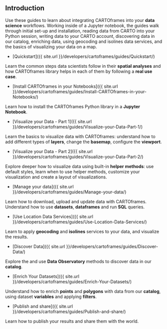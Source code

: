 ## Introduction

Use these guides to learn about integrating CARTOframes into your **data science** workflows. Working inside of a Jupyter notebook, the guides walk through initial set-up and installation, reading data from CARTO into your Python session, writing data to your CARTO account, discovering data in our catalog, enriching data, using geocoding and isolines data services, and the basics of visualizing your data on a map.

* [Quickstart]({{ site.url }}/developers/cartoframes/guides/Quickstart/)

Learn the common steps data scientists follow in their **spatial analyses** and how CARTOframes library helps in each of them by following a **real use case**.

* [Install CARTOframes in your Notebooks]({{ site.url }}/developers/cartoframes/guides/Install-CARTOframes-in-your-Notebooks/)

Learn how to install the CARTOframes Python library in a **Jupyter Notebook**.

* [Visualize your Data - Part 1]({{ site.url }}/developers/cartoframes/guides/Visualize-your-Data-Part-1/)

Learn the basics to visualize data with CARTOframes: understand how to add different types of **layers**, change the **basemap**, configure the **viewport**.

* [Visualize your Data - Part 2]({{ site.url }}/developers/cartoframes/guides/Visualize-your-Data-Part-2/)

Explore deeper how to visualize data using built-in **helper methods**: use default styles, learn when to use helper methods, customize your visualization and create a layout of visualizations.

* [Manage your data]({{ site.url }}/developers/cartoframes/guides/Manage-your-data/)

Learn how to download, upload and update data with CARTOframes. Understand how to use **datasets**, **dataframes** and run **SQL** queries.

* [Use Location Data Services]({{ site.url }}/developers/cartoframes/guides/Use-Location-Data-Services/)

Learn to apply **geocoding** and **isolines** services to your data, and visualize the results.

* [Discover Data]({{ site.url }}/developers/cartoframes/guides/Discover-Data/)

Explore the and use **Data Observatory** methods to discover data in our **catalog**.

* [Enrich Your Datasets]({{ site.url }}/developers/cartoframes/guides/Enrich-Your-Datasets/)

Understand how to enrich **points** and **polygons** with data from our **catalog**, using dataset **variables** and applying **filters**. 

* [Publish and share]({{ site.url }}/developers/cartoframes/guides/Publish-and-share/)

Learn how to publish your results and share them with the world.